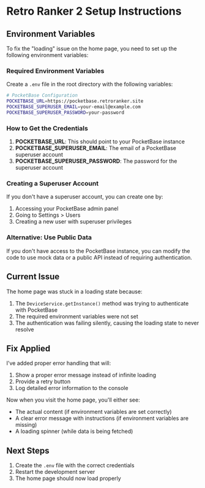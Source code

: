 # Retro Ranker 2 Setup Instructions

## Environment Variables

To fix the "loading" issue on the home page, you need to set up the following
environment variables:

### Required Environment Variables

Create a `.env` file in the root directory with the following variables:

```bash
# PocketBase Configuration
POCKETBASE_URL=https://pocketbase.retroranker.site
POCKETBASE_SUPERUSER_EMAIL=your-email@example.com
POCKETBASE_SUPERUSER_PASSWORD=your-password
```

### How to Get the Credentials

1. **POCKETBASE_URL**: This should point to your PocketBase instance
2. **POCKETBASE_SUPERUSER_EMAIL**: The email of a PocketBase superuser account
3. **POCKETBASE_SUPERUSER_PASSWORD**: The password for the superuser account

### Creating a Superuser Account

If you don't have a superuser account, you can create one by:

1. Accessing your PocketBase admin panel
2. Going to Settings > Users
3. Creating a new user with superuser privileges

### Alternative: Use Public Data

If you don't have access to the PocketBase instance, you can modify the code to
use mock data or a public API instead of requiring authentication.

## Current Issue

The home page was stuck in a loading state because:

1. The `DeviceService.getInstance()` method was trying to authenticate with
   PocketBase
2. The required environment variables were not set
3. The authentication was failing silently, causing the loading state to never
   resolve

## Fix Applied

I've added proper error handling that will:

1. Show a proper error message instead of infinite loading
2. Provide a retry button
3. Log detailed error information to the console

Now when you visit the home page, you'll either see:

- The actual content (if environment variables are set correctly)
- A clear error message with instructions (if environment variables are missing)
- A loading spinner (while data is being fetched)

## Next Steps

1. Create the `.env` file with the correct credentials
2. Restart the development server
3. The home page should now load properly
